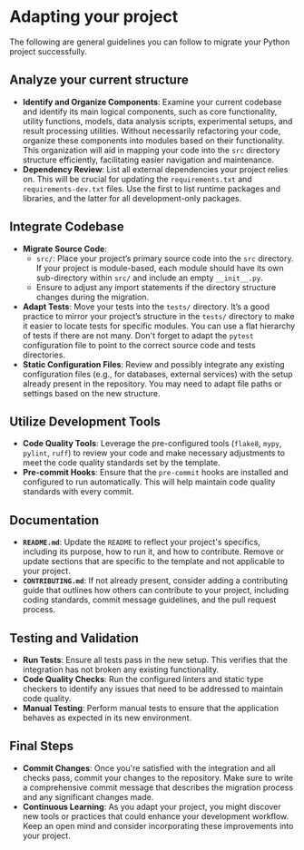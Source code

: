 # Adapting your project

The following are general guidelines you can follow to migrate your Python project successfully.

## Analyze your current structure

- **Identify and Organize Components**: Examine your current codebase and identify its main logical components, such as core functionality, utility functions, models, data analysis scripts, experimental setups, and result processing utilities. Without necessarily refactoring your code, organize these components into modules based on their functionality. This organization will aid in mapping your code into the `src` directory structure efficiently, facilitating easier navigation and maintenance.
- **Dependency Review**: List all external dependencies your project relies on. This will be crucial for updating the `requirements.txt` and `requirements-dev.txt` files. Use the first to list runtime packages and libraries, and the latter for all development-only packages.

## Integrate Codebase

- **Migrate Source Code**:
    - `src/`: Place your project’s primary source code into the `src` directory. If your project is module-based, each module should have its own sub-directory within `src/` and include an empty `__init__.py`.
    - Ensure to adjust any import statements if the directory structure changes during the migration.
- **Adapt Tests**: Move your tests into the `tests/` directory. It’s a good practice to mirror your project’s structure in the `tests/` directory to make it easier to locate tests for specific modules. You can use a flat hierarchy of tests if there are not many. Don't forget to adapt the `pytest` configuration file to point to the correct source code and tests directories.
- **Static Configuration Files**: Review and possibly integrate any existing configuration files (e.g., for databases, external services) with the setup already present in the repository. You may need to adapt file paths or settings based on the new structure.

## Utilize Development Tools

- **Code Quality Tools**: Leverage the pre-configured tools (`flake8`, `mypy`, `pylint`, `ruff`) to review your code and make necessary adjustments to meet the code quality standards set by the template.
- **Pre-commit Hooks**: Ensure that the `pre-commit` hooks are installed and configured to run automatically. This will help maintain code quality standards with every commit.

## Documentation

- **`README.md`**: Update the `README` to reflect your project's specifics, including its purpose, how to run it, and how to contribute. Remove or update sections that are specific to the template and not applicable to your project.
- **`CONTRIBUTING.md`**: If not already present, consider adding a contributing guide that outlines how others can contribute to your project, including coding standards, commit message guidelines, and the pull request process.

## Testing and Validation

- **Run Tests**: Ensure all tests pass in the new setup. This verifies that the integration has not broken any existing functionality.
- **Code Quality Checks**: Run the configured linters and static type checkers to identify any issues that need to be addressed to maintain code quality.
- **Manual Testing**: Perform manual tests to ensure that the application behaves as expected in its new environment.

## Final Steps

- **Commit Changes**: Once you're satisfied with the integration and all checks pass, commit your changes to the repository. Make sure to write a comprehensive commit message that describes the migration process and any significant changes made.
- **Continuous Learning**: As you adapt your project, you might discover new tools or practices that could enhance your development workflow. Keep an open mind and consider incorporating these improvements into your project.

